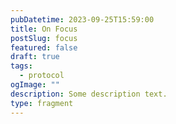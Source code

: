 ```yaml
---
pubDatetime: 2023-09-25T15:59:00
title: On Focus
postSlug: focus
featured: false
draft: true
tags:
  - protocol
ogImage: ""
description: Some description text.
type: fragment
---
```

